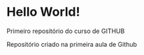 # Hello World!
 Primeiro repositório do curso de GITHUB

Repositório criado na primeira aula de Github